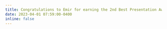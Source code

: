 ```yaml
---
title: Congratulations to Emir for earning the 2nd Best Presentation Award in the KUTTAM GRC
date: 2023-04-01 07:59:00-0400
inline: false
---
```

